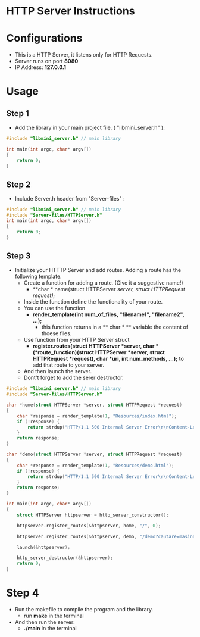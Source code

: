 # HTTP Server Instructions

# Configurations
- This is a HTTP Server, it listens only for HTTP Requests.
- Server runs on port __8080__
- IP Address: __127.0.0.1__


# Usage
## Step 1
- Add the library in your main project file. ( "libmini_server.h" ):
```C
#include "libmini_server.h" // main library

int main(int argc, char* argv[])
{
    return 0;
}
```
## Step 2
- Include Server.h header from "Server-files" :
```C
#include "libmini_server.h" // main library
#include "Server-files/HTTPServer.h"
int main(int argc, char* argv[])
{
    return 0;
}
```
## Step 3
- Initialize your HTTTP Server and add routes.
  Adding a route has the following template.
    - Create a function for adding a route. (Give it a suggestive name!)
        - **char * name(struct HTTPServer *server, struct HTTPRequest *request);**
    - Inside the function define the functionality of your route.
    - You can use the function
      - __render_template(int num_of_files, "filename1", "filename2", ...);__
        - this function returns in a ** char * ** variable the content of thoese files.
    - Use function from your HTTP Server struct
      - __register.routes(struct HTTPServer *server, 
        char * (*route_function)(struct HTTPServer *server, struct HTTPRequest *request),
        char *uri, int num_methods, ...);__ to add that route to your server.
    - And then launch the server.
    - Dont't forget to add the serer destructor.

```C
#include "libmini_server.h" // main library
#include "Server-files/HTTPServer.h"

char *home(struct HTTPServer *server, struct HTTPRequest *request)
{
    char *response = render_template(1, "Resources/index.html");
    if (!response) {
        return strdup("HTTP/1.1 500 Internal Server Error\r\nContent-Length: 0\r\n\r\n");
    }
    return response;
}

char *demo(struct HTTPServer *server, struct HTTPRequest *request)
{
    char *response = render_template(1, "Resources/demo.html");
    if (!response) {
        return strdup("HTTP/1.1 500 Internal Server Error\r\nContent-Length: 0\r\n\r\n");
    }
    return response;
}

int main(int argc, char* argv[])
{
    struct HTTPServer httpserver = http_server_constructor();

    httpserver.register_routes(&httpserver, home, "/", 0);

    httpserver.register_routes(&httpserver, demo, "/demo?cautare=masina", 0);

    launch(&httpserver);

    http_server_destructor(&httpserver);
    return 0;
}
```

# Step 4

- Run the makefile to compile the program and the library.
  - run **make** in the terminal
- And then run the server:
  - __./main__ in the terminal
